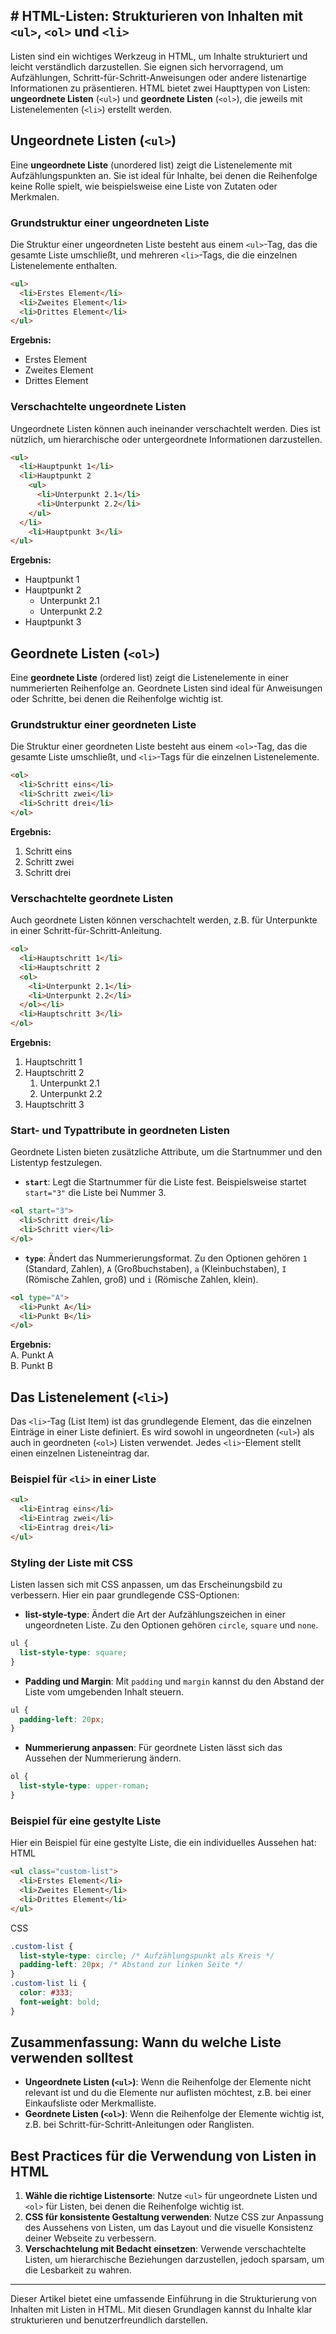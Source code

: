 ## # HTML-Listen: Strukturieren von Inhalten mit `<ul>`, `<ol>` und `<li>`

Listen sind ein wichtiges Werkzeug in HTML, um Inhalte strukturiert und leicht verständlich darzustellen. Sie eignen sich hervorragend, um Aufzählungen, Schritt-für-Schritt-Anweisungen oder andere listenartige Informationen zu präsentieren. HTML bietet zwei Haupttypen von Listen: **ungeordnete Listen** (`<ul>`) und **geordnete Listen** (`<ol>`), die jeweils mit Listenelementen (`<li>`) erstellt werden.
## Ungeordnete Listen (`<ul>`)
Eine **ungeordnete Liste** (unordered list) zeigt die Listenelemente mit Aufzählungspunkten an. Sie ist ideal für Inhalte, bei denen die Reihenfolge keine Rolle spielt, wie beispielsweise eine Liste von Zutaten oder Merkmalen.
### Grundstruktur einer ungeordneten Liste
Die Struktur einer ungeordneten Liste besteht aus einem `<ul>`-Tag, das die gesamte Liste umschließt, und mehreren `<li>`-Tags, die die einzelnen Listenelemente enthalten.
```html
<ul>
  <li>Erstes Element</li>
  <li>Zweites Element</li>
  <li>Drittes Element</li>
</ul>
```
**Ergebnis:**
- Erstes Element
- Zweites Element
- Drittes Element
### Verschachtelte ungeordnete Listen
Ungeordnete Listen können auch ineinander verschachtelt werden. Dies ist nützlich, um hierarchische oder untergeordnete Informationen darzustellen.
```html
<ul>
  <li>Hauptpunkt 1</li>
  <li>Hauptpunkt 2
    <ul>
      <li>Unterpunkt 2.1</li>
      <li>Unterpunkt 2.2</li>
    </ul>
  </li>
    <li>Hauptpunkt 3</li>
</ul>
```
**Ergebnis:**
- Hauptpunkt 1
- Hauptpunkt 2
    - Unterpunkt 2.1
    - Unterpunkt 2.2
- Hauptpunkt 3
## Geordnete Listen (`<ol>`)
Eine **geordnete Liste** (ordered list) zeigt die Listenelemente in einer nummerierten Reihenfolge an. Geordnete Listen sind ideal für Anweisungen oder Schritte, bei denen die Reihenfolge wichtig ist.
### Grundstruktur einer geordneten Liste
Die Struktur einer geordneten Liste besteht aus einem `<ol>`-Tag, das die gesamte Liste umschließt, und `<li>`-Tags für die einzelnen Listenelemente.
```html
<ol>
  <li>Schritt eins</li>
  <li>Schritt zwei</li>
  <li>Schritt drei</li>
</ol>
```
**Ergebnis:**
1. Schritt eins
2. Schritt zwei
3. Schritt drei
### Verschachtelte geordnete Listen
Auch geordnete Listen können verschachtelt werden, z.B. für Unterpunkte in einer Schritt-für-Schritt-Anleitung.
```html
<ol>
  <li>Hauptschritt 1</li>
  <li>Hauptschritt 2
  <ol>
    <li>Unterpunkt 2.1</li>
    <li>Unterpunkt 2.2</li>
  </ol></li>
  <li>Hauptschritt 3</li>
</ol>
```
**Ergebnis:**
1. Hauptschritt 1
2. Hauptschritt 2
    1. Unterpunkt 2.1
    2. Unterpunkt 2.2
3. Hauptschritt 3
### Start- und Typattribute in geordneten Listen
Geordnete Listen bieten zusätzliche Attribute, um die Startnummer und den Listentyp festzulegen.
- **`start`**: Legt die Startnummer für die Liste fest. Beispielsweise startet `start="3"` die Liste bei Nummer 3.
```html
<ol start="3">
  <li>Schritt drei</li>
  <li>Schritt vier</li>
</ol>
```
- **`type`**: Ändert das Nummerierungsformat. Zu den Optionen gehören `1` (Standard, Zahlen), `A` (Großbuchstaben), `a` (Kleinbuchstaben), `I` (Römische Zahlen, groß) und `i` (Römische Zahlen, klein).
```html
<ol type="A">
  <li>Punkt A</li>
  <li>Punkt B</li>
</ol>
```
**Ergebnis:**  
A. Punkt A  
B. Punkt B
## Das Listenelement (`<li>`)
Das `<li>`-Tag (List Item) ist das grundlegende Element, das die einzelnen Einträge in einer Liste definiert. Es wird sowohl in ungeordneten (`<ul>`) als auch in geordneten (`<ol>`) Listen verwendet. Jedes `<li>`-Element stellt einen einzelnen Listeneintrag dar.
### Beispiel für `<li>` in einer Liste
```html
<ul>
  <li>Eintrag eins</li>
  <li>Eintrag zwei</li>
  <li>Eintrag drei</li>
</ul>
```
### Styling der Liste mit CSS
Listen lassen sich mit CSS anpassen, um das Erscheinungsbild zu verbessern. Hier ein paar grundlegende CSS-Optionen:
- **list-style-type**: Ändert die Art der Aufzählungszeichen in einer ungeordneten Liste. Zu den Optionen gehören `circle`, `square` und `none`.
```css
ul {
  list-style-type: square;
}
```
- **Padding und Margin**: Mit `padding` und `margin` kannst du den Abstand der Liste vom umgebenden Inhalt steuern.
```css
ul {
  padding-left: 20px;
}
```
- **Nummerierung anpassen**: Für geordnete Listen lässt sich das Aussehen der Nummerierung ändern.
```css
ol {
  list-style-type: upper-roman;
}
```
### Beispiel für eine gestylte Liste
Hier ein Beispiel für eine gestylte Liste, die ein individuelles Aussehen hat:
HTML
```html
<ul class="custom-list">
  <li>Erstes Element</li>
  <li>Zweites Element</li>
  <li>Drittes Element</li>
</ul>
```
CSS
```css
.custom-list {
  list-style-type: circle; /* Aufzählungspunkt als Kreis */
  padding-left: 20px; /* Abstand zur linken Seite */
}
.custom-list li {
  color: #333;
  font-weight: bold; 
}
```
## Zusammenfassung: Wann du welche Liste verwenden solltest
- **Ungeordnete Listen (`<ul>`)**: Wenn die Reihenfolge der Elemente nicht relevant ist und du die Elemente nur auflisten möchtest, z.B. bei einer Einkaufsliste oder Merkmalliste.
- **Geordnete Listen (`<ol>`)**: Wenn die Reihenfolge der Elemente wichtig ist, z.B. bei Schritt-für-Schritt-Anleitungen oder Ranglisten.
## Best Practices für die Verwendung von Listen in HTML
1. **Wähle die richtige Listensorte**: Nutze `<ul>` für ungeordnete Listen und `<ol>` für Listen, bei denen die Reihenfolge wichtig ist.
2. **CSS für konsistente Gestaltung verwenden**: Nutze CSS zur Anpassung des Aussehens von Listen, um das Layout und die visuelle Konsistenz deiner Webseite zu verbessern.
3. **Verschachtelung mit Bedacht einsetzen**: Verwende verschachtelte Listen, um hierarchische Beziehungen darzustellen, jedoch sparsam, um die Lesbarkeit zu wahren.

---

Dieser Artikel bietet eine umfassende Einführung in die Strukturierung von Inhalten mit Listen in HTML. Mit diesen Grundlagen kannst du Inhalte klar strukturieren und benutzerfreundlich darstellen.